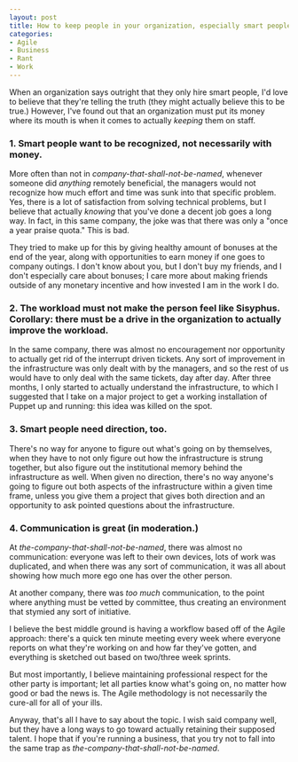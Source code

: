 ```yaml
--- 
layout: post
title: How to keep people in your organization, especially smart people
categories:
- Agile
- Business
- Rant
- Work
---
```

When an organization says outright that they only hire smart people, I'd love to believe that they're telling the truth (they might actually believe this to be true.)  However, I've found out that an organization must put its money where its mouth is when it comes to actually <em>keeping</em> them on staff.

### 1. Smart people want to be recognized, not necessarily with money.

More often than not in <em>company-that-shall-not-be-named</em>, whenever someone did <em>anything</em> remotely beneficial, the managers would not recognize how much effort and time was sunk into that specific problem.  Yes, there is a lot of satisfaction from solving technical problems, but I believe that actually <em>knowing</em> that you've done a decent job goes a long way.  In fact, in this same company, the joke was that there was only a "once a year praise quota."  This is bad.

They tried to make up for this by giving healthy amount of bonuses at the end of the year, along with opportunities to earn money if one goes to company outings.  I don't know about you, but I don't buy my friends, and I don't especially care about bonuses; I care more about making friends outside of any monetary incentive and how invested I am in the work I do.

### 2. The workload must not make the person feel like Sisyphus.  Corollary: there must be a drive in the organization to actually improve the workload.

In the same company, there was almost no encouragement nor opportunity to actually get rid of the interrupt driven tickets.  Any sort of improvement in the infrastructure was only dealt with by the managers, and so the rest of us would have to only deal with the same tickets, day after day.  After three months, I only started to actually understand the infrastructure, to which I suggested that I take on a major project to get a working installation of Puppet up and running: this idea was killed on the spot.

### 3. Smart people need direction, too.

There's no way for anyone to figure out what's going on by themselves, when they have to not only figure out how the infrastructure is strung together, but also figure out the institutional memory behind the infrastructure as well.  When given no direction, there's no way anyone's going to figure out both aspects of the infrastructure within a given time frame, unless you give them a project that gives both direction and an opportunity to ask pointed questions about the infrastructure.

### 4. Communication is great (in moderation.)

At <em>the-company-that-shall-not-be-named</em>, there was almost no communication: everyone was left to their own devices, lots of work was duplicated, and when there was any sort of communication, it was all about showing how much more ego one has over the other person.

At another company, there was <em>too much</em> communication, to the point where anything must be vetted by committee, thus creating an environment that stymied any sort of initiative.

I believe the best middle ground is having a workflow based off of the Agile approach: there's a quick ten minute meeting every week where everyone reports on what they're working on and how far they've gotten, and everything is sketched out based on two/three week sprints.

But most importantly, I believe maintaining professional respect for the other party is important; let all parties know what's going on, no matter how good or bad the news is.  The Agile methodology is not necessarily the cure-all for all of your ills.

Anyway, that's all I have to say about the topic.  I wish said company well, but they have a long ways to go toward actually retaining their supposed talent.  I hope that if you're running a business, that you try not to fall into the same trap as <em>the-company-that-shall-not-be-named</em>.
